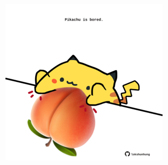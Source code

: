 <!-- built at 26/02/2021, 15:01:27 UTC -->
<p align="center">
  <img width="500" height="500" src="./ReadmeImage.svg">
</p>
